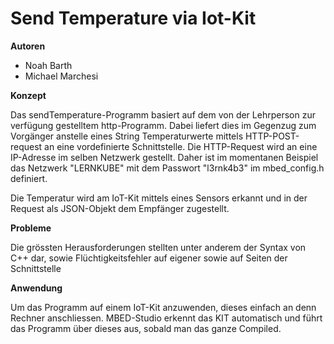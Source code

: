 # Send Temperature via Iot-Kit
**Autoren**
  - Noah Barth
  - Michael Marchesi

**Konzept**

Das sendTemperature-Programm basiert auf dem von der Lehrperson zur verfügung gestelltem http-Programm. Dabei liefert dies im Gegenzug zum Vorgänger anstelle eines String Temperaturwerte mittels HTTP-POST-request an eine vordefinierte Schnittstelle.
Die HTTP-Request wird an eine IP-Adresse im selben Netzwerk gestellt. Daher ist im momentanen Beispiel das Netzwerk "LERNKUBE" mit dem Passwort "l3rnk4b3" im mbed_config.h definiert. 

Die Temperatur wird am IoT-Kit mittels eines Sensors erkannt und in der Request als JSON-Objekt dem Empfänger zugestellt.

**Probleme**

Die grössten Herausforderungen stellten unter anderem der Syntax von C++ dar, sowie Flüchtigkeitsfehler auf eigener sowie auf Seiten der Schnittstelle
 
 **Anwendung**

Um das Programm auf einem IoT-Kit anzuwenden, dieses einfach an denn Rechner anschliessen. MBED-Studio erkennt das KIT automatisch und führt das Programm über dieses aus, sobald man das ganze Compiled.
